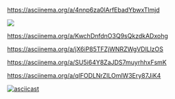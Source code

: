 https://asciinema.org/a/4nnp6za0lArfEbadYbwxTlmjd

<a href="https://codeclimate.com/github/Korvo-iam/python-project-49/maintainability"><img src="https://api.codeclimate.com/v1/badges/1d71d580ba31029ddb01/maintainability" /></a>

https://asciinema.org/a/KwchDnfdnO3Q9sQkzdkADxohg

https://asciinema.org/a/jX6iP85TFZjWNRZWgVDlLlzOS

https://asciinema.org/a/SU5i64Y8ZaJDS7muyrhhxFsmK

https://asciinema.org/a/qlFODLNrZILOmlW3Ery87JiK4

[![asciicast](https://asciinema.org/a/lbJetqdxOIfhLUJMUucVuQD08.svg)](https://asciinema.org/a/lbJetqdxOIfhLUJMUucVuQD08)

